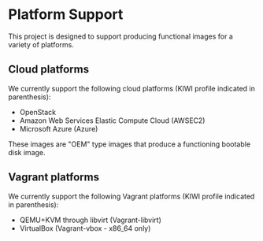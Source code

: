 # Platform Support

This project is designed to support producing functional images for a variety of platforms.

## Cloud platforms

We currently support the following cloud platforms (KIWI profile indicated in parenthesis):

* OpenStack
* Amazon Web Services Elastic Compute Cloud (AWSEC2)
* Microsoft Azure (Azure)

These images are "OEM" type images that produce a functioning bootable disk image.

## Vagrant platforms

We currently support the following Vagrant platforms (KIWI profile indicated in parenthesis):

* QEMU+KVM through libvirt (Vagrant-libvirt)
* VirtualBox (Vagrant-vbox - x86_64 only)

